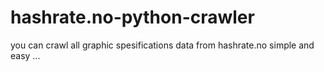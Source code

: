 # hashrate.no-python-crawler
you can crawl all graphic spesifications data from hashrate.no
simple and easy ...
